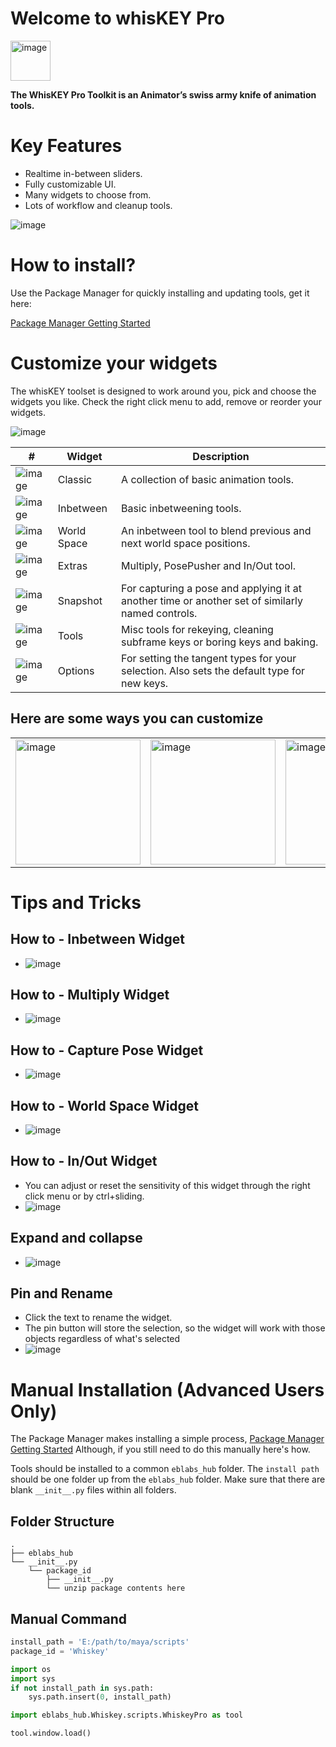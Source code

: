 # Welcome to whisKEY Pro

<img src="https://raw.githubusercontent.com/eblabs/eblabs_community/master/docs/whisKEY/data/whiskey_icon.png" alt="image" width="64px" />

**The WhisKEY Pro Toolkit is an Animator’s swiss army knife of animation tools.**

# Key Features
* Realtime in-between sliders.
* Fully customizable UI.
* Many widgets to choose from.
* Lots of workflow and cleanup tools.

<img src="https://raw.githubusercontent.com/eblabs/eblabs_community/master/docs/whisKEY/data/WhisKEYPro.jpg" alt="image" />


# How to install?
Use the Package Manager for quickly installing and updating tools, get it here:

[Package Manager Getting Started](https://eblabs.com/package-manager-quick-install-beta/)


# Customize your widgets
The whisKEY toolset is designed to work around you, pick and choose the widgets you like. Check the right click menu to add, remove or reorder your widgets.

<img src="https://raw.githubusercontent.com/eblabs/eblabs_community/master/docs/whisKEY/data/MainMenu.png" alt="image" />

| # | Widget | Description | 
| --- | --- |--- |
| <img src="https://raw.githubusercontent.com/eblabs/eblabs_community/master/docs/whisKEY/data/Widget_Classic.jpg" alt="image" /> | Classic | A collection of basic animation tools. |
| <img src="https://raw.githubusercontent.com/eblabs/eblabs_community/master/docs/whisKEY/data/Widget_Inbetween.jpg" alt="image" /> | Inbetween | Basic inbetweening tools. |
| <img src="https://raw.githubusercontent.com/eblabs/eblabs_community/master/docs/whisKEY/data/Widget_WorldSpace.jpg" alt="image" /> | World Space | An inbetween tool to blend previous and next world space positions.  |
| <img src="https://raw.githubusercontent.com/eblabs/eblabs_community/master/docs/whisKEY/data/Widget_Extras.jpg" alt="image" /> | Extras | Multiply, PosePusher and In/Out tool. |
| <img src="https://raw.githubusercontent.com/eblabs/eblabs_community/master/docs/whisKEY/data/Widget_SnapShot.jpg" alt="image" /> | Snapshot | For capturing a pose and applying it at another time or another set of similarly named controls. |
| <img src="https://raw.githubusercontent.com/eblabs/eblabs_community/master/docs/whisKEY/data/Widget_Tools.jpg" alt="image" /> | Tools | Misc tools for rekeying, cleaning subframe keys or boring keys and baking. |
| <img src="https://raw.githubusercontent.com/eblabs/eblabs_community/master/docs/whisKEY/data/Widget_Options.jpg" alt="image" /> | Options | For setting the tangent types for your selection. Also sets the default type for new keys. |

## Here are some ways you can customize
| | | | |
|-|-|-|-|
|<img src="https://raw.githubusercontent.com/eblabs/eblabs_community/master/docs/whisKEY/data/Customize_A.png" alt="image" width="200"/> | <img src="https://raw.githubusercontent.com/eblabs/eblabs_community/master/docs/whisKEY/data/Customize_B.png" alt="image" width="200"/> | <img src="https://raw.githubusercontent.com/eblabs/eblabs_community/master/docs/whisKEY/data/Customize_C.png" alt="image" width="200"/> | <img src="https://raw.githubusercontent.com/eblabs/eblabs_community/master/docs/whisKEY/data/Customize_D.png" alt="image" width="200"/> |


# Tips and Tricks

## How to - Inbetween Widget
* <img src="https://raw.githubusercontent.com/eblabs/eblabs_community/master/docs/whisKEY/data/inbetween.gif" alt="image" />

## How to - Multiply Widget
* <img src="https://raw.githubusercontent.com/eblabs/eblabs_community/master/docs/whisKEY/data/multiply.gif" alt="image" />

## How to - Capture Pose Widget
* <img src="https://raw.githubusercontent.com/eblabs/eblabs_community/master/docs/whisKEY/data/capturePose.gif" alt="image" />

## How to - World Space Widget
* <img src="https://raw.githubusercontent.com/eblabs/eblabs_community/master/docs/whisKEY/data/worldSpace2.gif" alt="image" />

## How to - In/Out Widget
* You can adjust or reset the sensitivity of this widget through the right click menu or by ctrl+sliding.
* <img src="https://raw.githubusercontent.com/eblabs/eblabs_community/master/docs/whisKEY/data/inOut.gif" alt="image" />

## Expand and collapse
* <img src="https://raw.githubusercontent.com/eblabs/eblabs_community/master/docs/whisKEY/data/expandCollapse_v001.gif" alt="image" />

## Pin and Rename
* Click the text to rename the widget.
* The pin button will store the selection, so the widget will work with those objects regardless of what's selected
* <img src="https://raw.githubusercontent.com/eblabs/eblabs_community/master/docs/whisKEY/data/PinAndRename.gif" alt="image" />

# Manual Installation (Advanced Users Only)

The Package Manager makes installing a simple process, [Package Manager Getting Started](https://eblabs.com/package-manager-quick-install-beta/)
Although, if you still need to do this manually here's how. 

Tools should be installed to a common `eblabs_hub` folder. The `install path` should be one folder up from the `eblabs_hub` folder. Make sure that there are blank `__init__.py` files within all folders.

## Folder Structure
```
.
├── eblabs_hub
└── __init__.py
    └── package_id
        ├── __init__.py
        └── unzip package contents here
```

## Manual Command
```python
install_path = 'E:/path/to/maya/scripts'
package_id = 'Whiskey'

import os
import sys
if not install_path in sys.path:
    sys.path.insert(0, install_path)

import eblabs_hub.Whiskey.scripts.WhiskeyPro as tool

tool.window.load()
```


